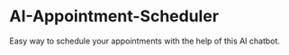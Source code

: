 # AI-Appointment-Scheduler
Easy way to schedule your appointments with the help of this AI chatbot.
